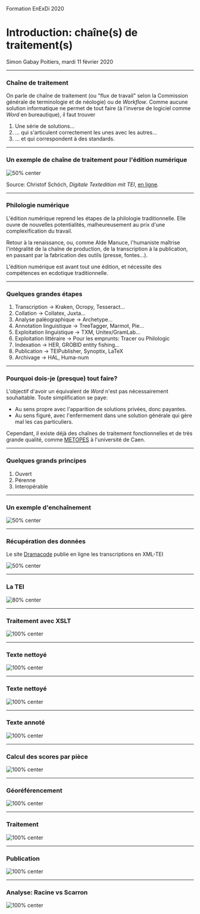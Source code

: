 Formation EnExDi 2020

# Introduction: chaîne(s) de traitement(s)

Simon Gabay
Poitiers, mardi 11 février 2020

---

### Chaîne de traitement

On parle de chaîne de traitement (ou "flux de travail" selon la Commission générale de terminologie et de néologie) ou de _Workflow_.
Comme aucune solution informatique ne permet de tout faire (à l'inverse de logiciel comme _Word_ en bureautique), il faut trouver
1. Une série de solutions…
2. … qui s'articulent correctement les unes avec les autres…
3. … et qui correspondent à des standards.

---
### Un exemple de chaîne de traitement pour l'édition numérique

![50% center](TEI_0_images/Workflow.jpg)

Source: Christof Schöch, _Digitale Textedition mit TEI_, [en ligne](https://de.dariah.eu/tei-tutorial).

---
### Philologie numérique

L'édition numérique reprend les étapes de la philologie traditionnelle. Elle ouvre de nouvelles potentialités, malheureusement au prix d'une complexification du travail.

Retour à la renaissance, ou, comme Alde Manuce, l'humaniste maîtrise l'intégralité de la chaîne de production, de la transcription à la publication, en passant par la fabrication des outils (presse, fontes…).

L'édition numérique est avant tout une édition, et nécessite des compétences en ecdotique traditionnelle.

---
### Quelques grandes étapes

1. Transcription -> Kraken, Ocropy, Tesseract…
2. Collation -> Collatex, Juxta…
3. Analyse paléographique -> Archetype…
4. Annotation linguistique -> TreeTagger, Marmot, Pie…
5. Exploitation linguistique -> TXM, Unitex/GramLab…
6. Exploitation littéraire -> Pour les emprunts: Tracer ou Philologic
7. Indexation -> HER, GROBID entity fishing…
8. Publication -> TEIPublisher, Synoptix, LaTeX
9. Archivage -> HAL, Huma-num

---
### Pourquoi dois-je (presque) tout faire?

L'objectif d'avoir un équivalent de _Word_ n'est pas nécessairement souhaitable. Toute simplification se paye:
- Au sens propre avec l'apparition de solutions privées, donc payantes.
- Au sens figuré, avec l'enfermement dans une solution générale qui gère mal les cas particuliers.

Cependant, il existe déjà des chaînes de traitement fonctionnelles et de très grande qualité, comme [METOPES](http://www.numedif.fr/metopes.html) à l'université de Caen.

---
### Quelques grands principes

1. Ouvert
2. Pérenne
3. Interopérable
---
### Un exemple d'enchaînement

![50% center](TEI_0_images/Workflow_2.jpg)

---
### Récupération des données

Le site [Dramacode](http://dramacode.github.io/) publie en ligne les transcriptions en XML-TEI

![50% center](TEI_0_images/Workflow_2_dramacode.png)

---
### La TEI

![80% center](TEI_0_images/Workflow_2_TEI.png)

---
### Traitement avec XSLT

![100% center](TEI_0_images/Workflow_2_XSLT.png)

---
### Texte nettoyé

![100% center](TEI_0_images/Workflow_2_txt.png)

---
### Texte nettoyé

![100% center](TEI_0_images/Workflow_2_txt.png)

---
### Texte annoté

![100% center](TEI_0_images/Workflow_2_gaz.png)

---
### Calcul des scores par pièce

![100% center](TEI_0_images/Workflow_2_scores.png)

---
### Géoréférencement

![100% center](TEI_0_images/Workflow_2_geo.png)

---
### Traitement

![100% center](TEI_0_images/Workflow_2_r.png)

---
### Publication

![100% center](TEI_0_images/Workflow_2_map.png)

---
### Analyse: Racine vs Scarron

![100% center](TEI_0_images/Workflow_2_RacScar.png)

